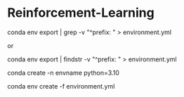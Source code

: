 # Reinforcement-Learning

conda env export | grep -v "^prefix: " > environment.yml

or

conda env export | findstr -v "^prefix: " > environment.yml

conda create -n envname python=3.10

conda env create -f environment.yml